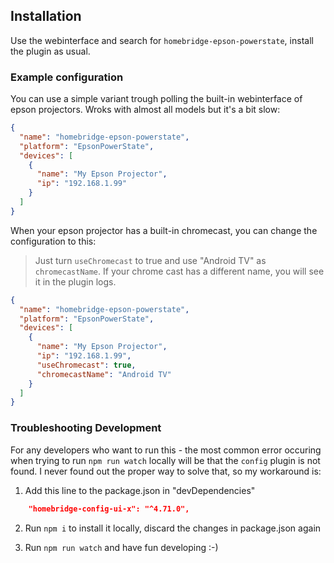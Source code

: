 ## Installation

Use the webinterface and search for `homebridge-epson-powerstate`, install the plugin as usual.

### Example configuration

You can use a simple variant trough polling the built-in webinterface of epson projectors.
Wroks with almost all models but it's a bit slow:

```json
{
  "name": "homebridge-epson-powerstate",
  "platform": "EpsonPowerState",
  "devices": [
    {
      "name": "My Epson Projector",
      "ip": "192.168.1.99"
    }
  ]
}
```

When your epson projector has a built-in chromecast, you can change the configuration to this:

> Just turn `useChromecast` to true and use "Android TV" as `chromecastName`. If your chrome cast has a different name, you will see it in the plugin logs.

```json
{
  "name": "homebridge-epson-powerstate",
  "platform": "EpsonPowerState",
  "devices": [
    {
      "name": "My Epson Projector",
      "ip": "192.168.1.99",
      "useChromecast": true,
      "chromecastName": "Android TV"
    }
  ]
}
```

### Troubleshooting Development

For any developers who want to run this - the most common error occuring when trying to run `npm run watch` locally will be that the `config` plugin is not found. I never found out the proper way to solve that, so my workaround is:

1. Add this line to the package.json in "devDependencies"

```json
    "homebridge-config-ui-x": "^4.71.0",
```

2. Run `npm i` to install it locally, discard the changes in package.json again

3. Run `npm run watch` and have fun developing :-)
